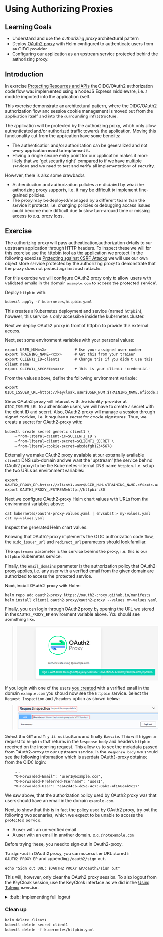 # Using Authorizing Proxies

## Learning Goals

- Understand and use the *authorizing proxy* architectural pattern
- Deploy [OAuth2 proxy](https://github.com/oauth2-proxy/oauth2-proxy) with Helm configured to authenticate users from an OIDC provider.
- Configuring our application as an upstream service protected behind the authorizing proxy.

## Introduction

In exercise [Protecting Resources and APIs](protecting-apis.md) the
OIDC/OAuth2 authorization code flow was implemented using a NodeJS
Express middleware, i.e. a module imported into the application
itself.

This exercise demonstrate an architectural pattern, where the
OIDC/OAuth2 authorization flow and session cookie management is moved
out from the application itself and into the surrounding
infrastructure.

The application will be protected by the authorizing proxy, which only
allow authenticated and/or authorized traffic towards the
application. Moving this functionality out from the application have
some benefits:

- The authentication and/or authorization can be generalized and not every application need to implement it.
- Having a single secure entry point for our application makes it more likely that we 'get security right' compared to if we have multiple services and we need to test and verify all implementations of security.

However, there is also some drawbacks

- Authentication and authorization policies are dictated by what the authorizing proxy supports, i.e. it may be difficult to implement fine-grained policies.
- The proxy may be deployed/managed by a different team than the service it protects, i.e. changing policies or debugging access issues could become more difficult due to slow turn-around time or missing access to e.g. proxy logs.

## Exercise

The authorizing proxy will pass authentication/authorization details
to our upstream application through HTTP headers. To inspect these we
will for this exercise use the
[httpbin](https://github.com/postmanlabs/httpbin) tool as the
application we protect. In the following exercise [Protecting against
CSRF Attacks](csrf-attacks.md) we will use our own object store
service protected by the authorizing proxy to demonstrate that the
proxy does not protect against such attacks.

For this exercise we will configure OAuth2 proxy only to allow 'users
with validated emails in the domain `example.com` to access the
protected service'.

Deploy `httpbin` with:

```console
kubectl apply -f kubernetes/httpbin.yaml
```

This creates a Kubernetes deployment and service (named `httpbin`),
however, this service is only accessible inside the kubernetes
cluster.

Next we deploy OAuth2 proxy in front of httpbin to provide this
external access.

Next, set some environment variables with your personal values:

```console
export USER_NUM=<X>             # Use your assigned user number
export TRAINING_NAME=<xxx>      # Get this from your trainer
export CLIENT1_ID=client1       # Change this if you didn't use this client name
export CLIENT1_SECRET=<xxx>     # This is your client1 'credential'
```

From the values above, define the following environment variable:

```console
export OIDC_ISSUER_URL=https://keycloak.user$USER_NUM.$TRAINING_NAME.eficode.academy/auth/realms/myrealm
```

Since OAuth2-proxy will interact with the identity-provider at
`OIDC_ISSUER_URL` to authenticate users, we will have to create a
secret with the client ID and secret. Also, OAuth2-proxy will manage a
session through signed cookies, i.e. it requires a secret for cookie
signatures. Thus, we create a secret for OAuth2-proxy with:

```
kubectl create secret generic client1 \
    --from-literal=client-id=$CLIENT1_ID \
    --from-literal=client-secret=$CLIENT1_SECRET \
    --from-literal=cookie-secret=abcdefgh12345678
```

Externally we make OAuth2 proxy available at our externally available
`client1` DNS sub-domain and we want the 'upstream' (the service
behind OAuth2 proxy) to be the Kubernetes-internal DNS name
`httpbin`. I.e. setup the two URLs as environment variables:

```console
export OAUTH2_PROXY_EP=https://client1.user$USER_NUM.$TRAINING_NAME.eficode.academy
export OAUTH2_PROXY_UPSTREAM=http://httpbin:80
```

Next we configure OAuth2-proxy Helm chart values with URLs from the
environment variables above:

```console
cat kubernetes/oauth2-proxy-values.yaml | envsubst > my-values.yaml
cat my-values.yaml
```
Inspect the generated Helm chart values.

Knowing that OAuth2-proxy implements the OIDC authorization code flow,
the `oidc_issuer_url` and `redirect_url` parameters should look
familiar.

The `upstreams` parameter is the service behind the proxy, i.e. this is
our `httpbin` Kubernetes service.

Finally, the `email_domains` parameter is the authorization policy
that OAuth2-proxy applies, i.e. any user with a verified email from
the given domain are authorized to access the protected service.

Next, install OAuth2-proxy with Helm:

```console
helm repo add oauth2-proxy https://oauth2-proxy.github.io/manifests
helm install client1 oauth2-proxy/oauth2-proxy --values my-values.yaml
```

Finally, you can login through OAuth2 proxy by opening the URL we
stored in the `OAUTH2_PROXY_EP` environment variable above. You should
see something like:

> ![OAuth2 proxy login screen](images/oauth2-proxy-login.png)

If you login with one of the users [you
created](setting-up-keycloak.md) with a verified email in the domain
`example.com` you should now see the `httpbin` service. Select the
`Request Inspection` and `/headers` option as shown below:

> ![Httpbin service](images/httpbin-request-anno.png)

Select the `GET` and `Try it out` buttons and finally `Execute`. This
will trigger a request to `httpbin` that returns in the `Response
body` and headers `httpbin` received on the incoming request. This
allow us to see the metadata passed from OAuth2-proxy to our upstream
service. In the `Response body` we should see the following
information which is userdata OAuth2-proxy obtained from the OIDC
login:

```
    ...
    "X-Forwarded-Email": "user1@example.com",
    "X-Forwarded-Preferred-Username": "user1",
    "X-Forwarded-User": "ea62d4cb-dc5e-4c7b-8ab3-4f166e4b9c17"
```

We saw above, that the authorization policy used by OAuth2 proxy was
that users should have an email in the domain `example.com`.

Next, to show that this is in fact the policy used by OAuth2 proxy,
try out the following two scenarios, which we expect to be unable to
access the protected service:

- A user with an un-verified email
- A user with an email in another domain, e.g. `@notexample.com`

Before trying these, you need to sign-out in OAuth2-proxy.

To sign-out in OAuth2 proxy, you can access the URL stored in
`OAUTH2_PROXY_EP` and appending `/oauth2/sign_out`.

```console
echo "Sign out URL: $OAUTH2_PROXY_EP/oauth2/sign_out"
```

This will,
however, only clear the OAuth2 proxy session. To also logout from the
KeyCloak session, use the KeyCloak interface as we did in the [Using
Tokens](using-tokens.md) exercise.

<details>
<summary>:bulb: Implementing full logout</summary>
It is possible to logout from both OAuth2 proxy and KeyCloak by appending a redirection URL to the `/auth2/sign_out` URL. See https://oauth2-proxy.github.io/oauth2-proxy/docs/features/endpoints/#sign-out.
</details>

### Clean up

```console
helm delete client1
kubectl delete secret client1
kubectl delete -f kubernetes/httpbin.yaml
```

